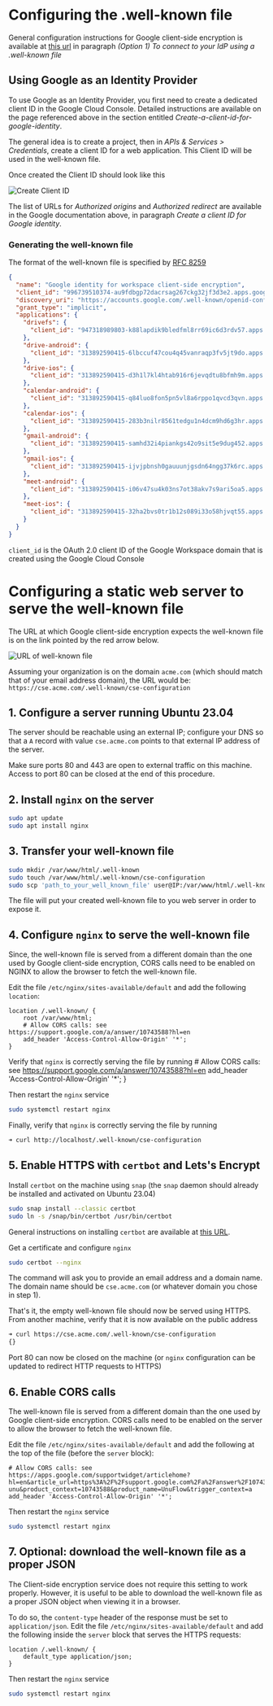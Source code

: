# Configuring the .well-known file

General configuration instructions for Google client-side encryption is available at [this url](https://support.google.com/a/answer/10743588) in paragraph _(Option 1) To connect to your IdP using a .well-known file_

## Using Google as an Identity Provider

To use Google as an Identity Provider, you first need to create a dedicated client ID in the Google Cloud Console. Detailed instructions are available on the page referenced above in the section entitled _Create-a-client-id-for-google-identity_.

The general idea is to create a project, then in _APIs & Services > Credentials_, create a client ID for a web application. This Client ID will be used in the well-known file.

Once created the Client ID should look like this

![Create Client ID](./images/oauth-client-id-created-in-the-console.png)

The list of URLs for _Authorized origins_ and _Authorized redirect_ are available in the Google documentation above, in paragraph _Create a client ID for Google identity_.

### Generating the well-known file

The format of the well-known file is specified by [RFC 8259](https://tools.ietf.org/html/rfc8259)

```json
{
  "name": "Google identity for workspace client-side encryption",
  "client_id": "996739510374-au9fdbgp72dacrsag267ckg32jf3d3e2.apps.googleusercontent.com",
  "discovery_uri": "https://accounts.google.com/.well-known/openid-configuration",
  "grant_type": "implicit",
  "applications": {
    "drivefs": {
      "client_id": "947318989803-k88lapdik9bledfml8rr69ic6d3rdv57.apps.googleusercontent.com"
    },
    "drive-android": {
      "client_id": "313892590415-6lbccuf47cou4q45vanraqp3fv5jt9do.apps.googleusercontent.com"
    },
    "drive-ios": {
      "client_id": "313892590415-d3h1l7kl4htab916r6jevqdtu8bfmh9m.apps.googleusercontent.com"
    },
    "calendar-android": {
      "client_id": "313892590415-q84luo8fon5pn5vl8a6rppo1qvcd3qvn.apps.googleusercontent.com"
    },
    "calendar-ios": {
      "client_id": "313892590415-283b3nilr8561tedgu1n4dcm9hd6g3hr.apps.googleusercontent.com"
    },
    "gmail-android": {
      "client_id": "313892590415-samhd32i4piankgs42o9sit5e9dug452.apps.googleusercontent.com"
    },
    "gmail-ios": {
      "client_id": "313892590415-ijvjpbnsh0gauuunjgsdn64ngg37k6rc.apps.googleusercontent.com"
    },
    "meet-android": {
      "client_id": "313892590415-i06v47su4k03ns7ot38akv7s9ari5oa5.apps.googleusercontent.com"
    },
    "meet-ios": {
      "client_id": "313892590415-32ha2bvs0tr1b12s089i33o58hjvqt55.apps.googleusercontent.com"
    }
  }
}
```

`client_id` is the OAuth 2.0 client ID of the Google Workspace domain that is created using the Google Cloud Console


# Configuring a static web server to serve the well-known file

The URL at which Google client-side encryption expects the well-known file is on the link pointed by the red arrow below.

![URL of well-known file](./images/url-of-well-known-file.png)

Assuming your organization is on the domain `acme.com` (which should match that of your email address domain), the URL would be: `https://cse.acme.com/.well-known/cse-configuration`

## 1. Configure a server running Ubuntu 23.04

The server should be reachable using an external IP; configure your DNS so that a `A` record with value `cse.acme.com` points to that external IP address of the server.

Make sure ports 80 and 443 are open to external traffic on this machine. Access to port 80 can be closed at the end of this procedure.

## 2. Install `nginx` on the server

```sh
sudo apt update
sudo apt install nginx
```

## 3. Transfer your well-known file

```sh
sudo mkdir /var/www/html/.well-known
sudo touch /var/www/html/.well-known/cse-configuration
sudo scp 'path_to_your_well_known_file' user@IP:/var/www/html/.well-known/cse-configuration"
```

The file will put your created well-known file to you web server in order to expose it.

## 4. Configure `nginx` to serve the well-known file

Since, the well-known file is served from a different domain than the one used by Google client-side encryption,
CORS calls need to be enabled on NGINX to allow the browser to fetch the well-known file.

Edit the file `/etc/nginx/sites-available/default` and add the following `location`:

```nginx
location /.well-known/ {
    root /var/www/html;
    # Allow CORS calls: see https://support.google.com/a/answer/10743588?hl=en
    add_header 'Access-Control-Allow-Origin' '*';
}
```

Verify that `nginx` is correctly serving the file by running # Allow CORS calls: see <https://support.google.com/a/answer/10743588?hl=en>
add_header 'Access-Control-Allow-Origin' '\*';
}

Then restart the `nginx` service

```sh
sudo systemctl restart nginx
```

Finally, verify that `nginx` is correctly serving the file by running

```sh
➜ curl http://localhost/.well-known/cse-configuration
```

## 5. Enable HTTPS with `certbot` and Lets's Encrypt

Install `certbot` on the machine using `snap` (the `snap` daemon should already be installed and activated on Ubuntu 23.04)

```sh
sudo snap install --classic certbot
sudo ln -s /snap/bin/certbot /usr/bin/certbot
```

General instructions on installing `certbot` are available at [this URL](https://certbot.eff.org/lets-encrypt/ubuntufocal-nginx).

Get a certificate and configure `nginx`

```sh
sudo certbot --nginx
```

The command will ask you to provide an email address and a domain name. The domain name should be `cse.acme.com` (or whatever domain you chose in step 1).

That's it, the empty well-known file should now be served using HTTPS. From another machine, verify that it is now available on the public address

```sh
➜ curl https://cse.acme.com/.well-known/cse-configuration
{}

```

Port 80 can now be closed on the machine (or `nginx` configuration can be updated to redirect HTTP requests to HTTPS)

## 6. Enable CORS calls

The well-known file is served from a different domain than the one used by Google client-side encryption. CORS calls need to be enabled on the server to allow the browser to fetch the well-known file.

Edit the file `/etc/nginx/sites-available/default` and add the following at the top of the file (before the `server` block):

```nginx
# Allow CORS calls: see https://apps.google.com/supportwidget/articlehome?hl=en&article_url=https%3A%2F%2Fsupport.google.com%2Fa%2Fanswer%2F10743588%3Fhl%3Den&assistant_id=generic-unu&product_context=10743588&product_name=UnuFlow&trigger_context=a
add_header 'Access-Control-Allow-Origin' '*';
```

Then restart the `nginx` service

```sh
sudo systemctl restart nginx
```

## 7. Optional: download the well-known file as a proper JSON

The Client-side encryption service does not require this setting to work properly. However, it is useful to be able to download the well-known file as a proper JSON object when viewing it in a browser.

To do so, the `content-type` header of the response must be set to `application/json`. Edit the file `/etc/nginx/sites-available/default` and add the following inside the `server` block that serves the HTTPS requests:

```nginx
location /.well-known/ {
    default_type application/json;
}
```

Then restart the `nginx` service

```sh
sudo systemctl restart nginx
```
